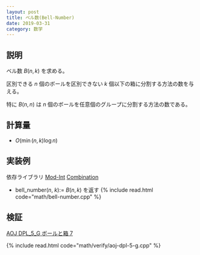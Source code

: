 ```yaml
---
layout: post
title: ベル数(Bell-Number)
date: 2019-03-31
category: 数学
---
```

## 説明
ベル数 $B(n,k)$ を求める。

区別できる $n$ 個のボールを区別できない $k$ 個以下の箱に分割する方法の数を与える。

特に $B(n,n)$ は $n$ 個のボールを任意個のグループに分割する方法の数である。

## 計算量
* $O(\min(n, k) \log n)$

## 実装例

依存ライブラリ [Mod-Int](../math/mod-int.html)
[Combination](../math/combination.html)

* bell_number($n$, $k$):= $B(n,k)$ を返す
{% include read.html  code="math/bell-number.cpp" %}

## 検証
[AOJ DPL_5_G ボールと箱 7](http://judge.u-aizu.ac.jp/onlinejudge/description.jsp?id=DPL_5_G&lang=jp)

{% include read.html code="math/verify/aoj-dpl-5-g.cpp" %}
